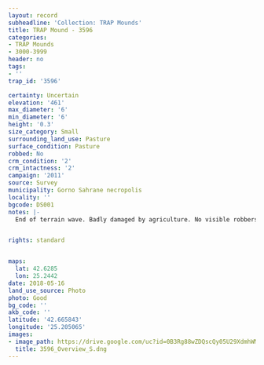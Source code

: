 ```yaml
---
layout: record
subheadline: 'Collection: TRAP Mounds'
title: TRAP Mound - 3596
categories:
- TRAP Mounds
- 3000-3999
header: no
tags:
- ''
trap_id: '3596'

certainty: Uncertain
elevation: '461'
max_diameter: '6'
min_diameter: '6'
height: '0.3'
size_category: Small
surrounding_land_use: Pasture
surface_condition: Pasture
robbed: No
crm_condition: '2'
crm_intactness: '2'
campaign: '2011'
source: Survey
municipality: Gorno Sahrane necropolis
locality: ''
bgcode: DS001
notes: |-
  End of terrain wave. Badly damaged by agriculture. No visible robbers' trenchs.


rights: standard


maps:
  lat: 42.6285
  lon: 25.2442
date: 2018-05-16
land_use_source: Photo
photo: Good
bg_code: ''
akb_code: ''
latitude: '42.665843'
longitude: '25.205065'
images:
- image_path: https://drive.google.com/uc?id=0B3Rg88wZDQscQy05U29XdmhWMmM
  title: 3596_Overview_S.dng
---
```

